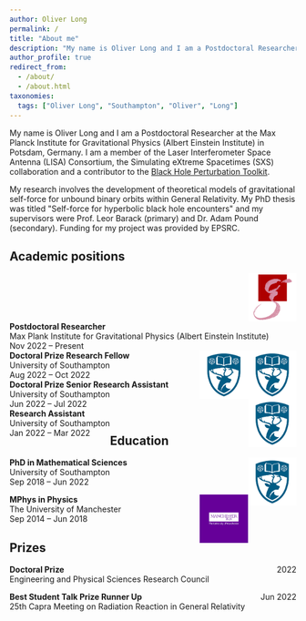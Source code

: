 ```yaml
---
author: Oliver Long
permalink: /
title: "About me"
description: "My name is Oliver Long and I am a Postdoctoral Researcher at the Max Planck Institute for Gravitational Physics (Albert Einstein Institute) in Potsdam, Germany."
author_profile: true
redirect_from: 
  - /about/
  - /about.html
taxonomies:
  tags: ["Oliver Long", "Southampton", "Oliver", "Long"]
---
```


My name is Oliver Long and I am a Postdoctoral Researcher at the Max Planck Institute for Gravitational Physics (Albert Einstein Institute) in Potsdam, Germany. I am a member of the Laser Interferometer Space Antenna (LISA) Consortium, the Simulating eXtreme Spacetimes (SXS) collaboration and a contributor to the [Black Hole Perturbation Toolkit](https://bhptoolkit.org/).

My research involves the development of theoretical models of gravitational self-force for unbound binary orbits within General Relativity. My PhD thesis was titled "Self-force for hyperbolic black hole encounters" and my supervisors were Prof. Leor Barack (primary) and Dr. Adam Pound (secondary). Funding for my project was provided by EPSRC.

Academic positions
-----

<div>
  <img style="float:right" width="85" height="85" src="/images/AEI.png"> 
  <div style="float:left">
    <b>Postdoctoral Researcher</b> <br>
    Max Plank Institute for Gravitational Physics (Albert Einstein Institute)<br>
    Nov 2022 – Present
  </div>
</div>

<br> <br> <br>

<div>
  <img style="float:right" width="85" height="85" src="/images/soton.png"> 
  <div style="float:left">
    <b>Doctoral Prize Research Fellow</b> <br>
    University of Southampton<br>
    Aug 2022 – Oct 2022
  </div>
</div>

<br> <br> <br>

<div>
  <img style="float:right" width="85" height="85" src="/images/soton.png"> 
  <div style="float:left">
    <b>Doctoral Prize Senior Research Assistant</b> <br>
    University of Southampton<br>
    Jun 2022 – Jul 2022
  </div>
</div>

<br> <br> <br>

<div>
  <img style="float:right" width="85" height="85" src="/images/soton.png"> 
  <div style="float:left">
    <b>Research Assistant</b> <br>
    University of Southampton <br>
    Jan 2022 – Mar 2022
  </div>
</div>

<br> <br> <br>

Education
-----

<div>
  <img style="float:right" width="85" height="85" src="/images/soton.png"> 
  <div style="float:left">
    <b>PhD in Mathematical Sciences</b> <br>
    University of Southampton<br>
    Sep 2018 – Jun 2022
  </div>
</div>

<br> <br> <br>

<div>
  <img style="float:right" width="85" height="85" src="/images/manc.png"> 
  <div style="float:left">
    <b>MPhys in Physics</b> <br>
    The University of Manchester <br>
    Sep 2014 – Jun 2018
  </div>
</div>

<br> <br> <br>

Prizes
-----

<p style="text-align:left;">
    <b>Doctoral Prize</b>
    <span style="float:right;">
        2022
    </span><br>
    Engineering and Physical Sciences Research Council
</p>

<p style="text-align:left;">
    <b>Best Student Talk Prize Runner Up</b>
    <span style="float:right;">
        Jun 2022
    </span> <br>
     25th Capra Meeting on Radiation Reaction in General Relativity
</p>